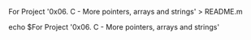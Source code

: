 For Project '0x06. C - More pointers, arrays and strings' > README.m

echo $For Project '0x06. C - More pointers, arrays and strings'
